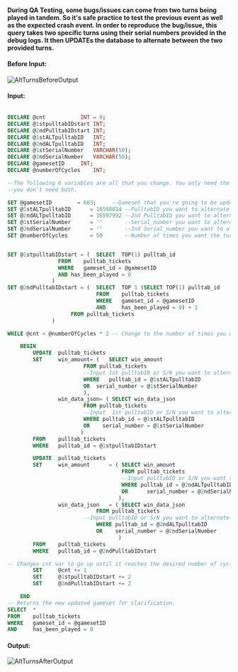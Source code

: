 #### During QA Testing, some bugs/issues can come from two turns being played in tandem. So it's safe practice to test the previous event as well as the expected crash event. In order to reproduce the bug/issue, this query takes two specific turns using their serial numbers provided in the debug logs. It then UPDATEs the database to alternate between the two provided turns. 

#### Before Input:

![AltTurnsBeforeOutput](https://github.com/user-attachments/assets/98538d5b-642e-4dc2-ae39-1c394f11b602)

#### Input:

```sql

DECLARE @cnt		   INT = 0;
DECLARE @1stpulltabIDstart INT;
DECLARE @2ndPulltabIDstart INT;
DECLARE @1stALTpulltabID   INT;
DECLARE @2ndALTpulltabID   INT;
DECLARE @1stSerialNumber   VARCHAR(50);
DECLARE @2ndSerialNumber   VARCHAR(50);
DECLARE @gamesetID	   INT;
DECLARE @numberOfCycles	   INT;

--The following 6 variables are all that you change. You only need the pulltabID's or the S/N's but
--you don't need both. 

SET @gamesetID		  = 663;     --Gameset that you're going to be updating
SET @1stALTpulltabID	  = 16598014 --PulltabID you want to alternate
SET @2ndALTpulltabID	  = 16597992 --2nd PulltabID you want to alternate
SET @1stSerialNumber      = ''	     --Serial_number you want to alternate	
SET @2ndSerialNumber      = ''	     --2nd Serial_number you want to alternate	
SET @numberOfCycles       = 50	     --Number of times you want the turns to be repeated


SET @1stpulltabIDstart = (	SELECT	TOP(1) pulltab_id
				FROM	pulltab_tickets
				WHERE	gameset_id = @gamesetID
				AND	has_been_played = 0
			  )
SET @2ndPulltabIDstart = (	SELECT	TOP 1 (SELECT TOP(1) pulltab_id
			      			FROM	pulltab_tickets
					        WHERE	gameset_id = @gamesetID
					        AND		has_been_played = 0) + 1
			        FROM pulltab_tickets
			  )

WHILE @cnt < @numberOfCycles * 2 -- Change to the number of times you want turns to be repeated.   

	BEGIN	
		UPDATE	pulltab_tickets
		SET		win_amount= (	SELECT win_amount
						FROM pulltab_tickets
						--Input 1st pulltabID or S/N you want to alternate
						WHERE	pulltab_id = @1stALTpulltabID
						OR	serial_number = @1stSerialNumber
					    ),
				win_data_json= ( SELECT win_data_json
						FROM pulltab_tickets
						--Input  1st pulltabID or S/N you want to alternate
						WHERE pulltab_id = @1stALTpulltabID
						OR    serial_number = @1stSerialNumber
					   )
		FROM	pulltab_tickets
		WHERE	pulltab_id = @1stpulltabIDstart

		UPDATE	pulltab_tickets
		SET		win_amount		= (	SELECT win_amount
									FROM pulltab_tickets
									--Input pulltabID or S/N you want to alternate
									WHERE pulltab_id = @2ndALTpulltabID
									OR		serial_number = @2ndSerialNumber
								   ),
				win_data_json	= ( SELECT win_data_json
						    FROM pulltab_tickets
						--Input pulltabID or S/N you want to alternate
						    WHERE pulltab_id = @2ndALTpulltabID
						    OR    serial_number = @2ndSerialNumber
								   )
		FROM	pulltab_tickets
		WHERE	pulltab_id = @2ndPulltabIDstart

-- Changes cnt var to go up until it reaches the desired number of cycles. Changes pulltab var to update the next correct pulltab_id.
		SET		@cnt += 1
		SET		@1stpulltabIDstart += 2
		SET		@2ndPulltabIDstart += 2

	END
-- Returns the new updated gameset for clarification.
SELECT	*
FROM	pulltab_tickets 
WHERE	gameset_id = @gamesetID
AND		has_been_played = 0
```
#### Output:
![AltTurnsAfterOutput](https://github.com/user-attachments/assets/50d7cfc7-d96d-4df8-8d2f-6a5a9e90521e)
